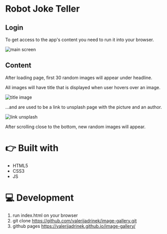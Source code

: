 # Robot Joke Teller

## Login

To get access to the app's content you need to run it into your browser.

![main screen](./assets/header-image.png "main screen")



## Content

After loading page, first 30 random images will appear under headline.

All images will have title that is displayed when user hovers over an image. 

![title image](./assets/title-image.png "title image")



...and are used to be a link to unsplash page with the picture and an author.

![link unsplash](./assets/link-unsplash.png "link unsplash")

After scrolling close to the bottom, new random images will appear. 


# 👉 Built with
* HTML5
* CSS3
* JS

# 💻 Development
1. run index.html on your browser
2. git clone https://github.com/valerijadrinek/image-gallery.git
3. github pages https://valerijadrinek.github.io/image-gallery/
